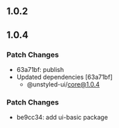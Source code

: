 ## 1.0.2

## 1.0.4

### Patch Changes

- 63a71bf: publish
- Updated dependencies [63a71bf]
  - @unstyled-ui/core@1.0.4

### Patch Changes

- be9cc34: add ui-basic package
